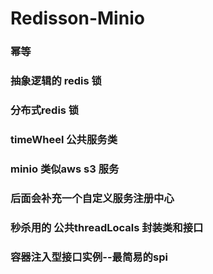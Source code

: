 # Redisson-Minio


### 幂等 
### 抽象逻辑的 redis 锁
### 分布式redis 锁
### timeWheel 公共服务类
### minio 类似aws s3 服务
### 后面会补充一个自定义服务注册中心
### 秒杀用的 公共threadLocals 封装类和接口
### 容器注入型接口实例--最简易的spi
